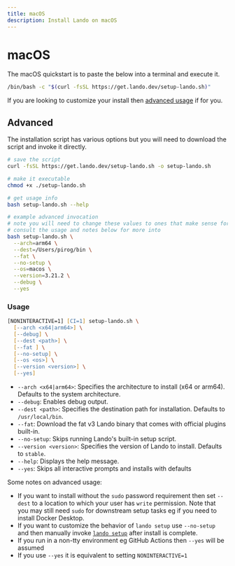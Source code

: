 ```yaml
---
title: macOS
description: Install Lando on macOS
---
```


# macOS

The macOS quickstart is to paste the below into a terminal and execute it.

```bash
/bin/bash -c "$(curl -fsSL https://get.lando.dev/setup-lando.sh)"
```

If you are looking to customize your install then [advanced usage](#advanced) if for you.

## Advanced

The installation script has various options but you will need to download the script and invoke it directly.

```zsh
# save the script
curl -fsSL https://get.lando.dev/setup-lando.sh -o setup-lando.sh

# make it executable
chmod +x ./setup-lando.sh

# get usage info
bash setup-lando.sh --help

# example advanced invocation
# note you will need to change these values to ones that make sense for you
# consult the usage and notes below for more into
bash setup-lando.sh \
  --arch=arm64 \
  --dest=/Users/pirog/bin \
  --fat \
  --no-setup \
  --os=macos \
  --version=3.21.2 \
  --debug \
  --yes
```

### Usage

```zsh
[NONINTERACTIVE=1] [CI=1] setup-lando.sh \
  [--arch <x64|arm64>] \
  [--debug] \
  [--dest <path>] \
  [--fat ] \
  [--no-setup] \
  [--os <os>] \
  [--version <version>] \
  [--yes]
```

* `--arch <x64|arm64>`: Specifies the architecture to install (x64 or arm64). Defaults to the system architecture.
* `--debug`: Enables debug output.
* `--dest <path>`: Specifies the destination path for installation. Defaults to `/usr/local/bin`.
* `--fat`: Download the fat v3 Lando binary that comes with official plugins built-in.
* `--no-setup`: Skips running Lando's built-in setup script.
* `--version <version>`: Specifies the version of Lando to install. Defaults to `stable`.
* `--help`: Displays the help message.
* `--yes`: Skips all interactive prompts and installs with defaults

Some notes on advanced usage:

* If you want to install without the `sudo` password requirement then set `--dest` to a location to which your user has `write` permission. Note that you may still need `sudo` for downstream setup tasks eg if you need to install Docker Desktop.
* If you want to customize the behavior of `lando setup` use `--no-setup` and then manually invoke [`lando setup`](https://docs.lando.dev/cli/setup.html) after install is complete.
* If you run in a non-tty environment eg GitHub Actions then `--yes` will be assumed
* If you use `--yes` it is equivalent to setting `NONINTERACTIVE=1`
